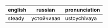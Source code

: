 | english | russian | pronunciation |
| ----------- | ----------- | ----------- |
| steady | устойчивая | ustoychivaya |

